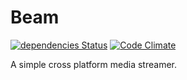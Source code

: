 # Beam

[![dependencies Status](https://david-dm.org/chrisburland/beam/status.svg)](https://david-dm.org/chrisburland/beam)
[![Code Climate](https://codeclimate.com/github/chrisburland/beam/badges/gpa.svg)](https://codeclimate.com/github/chrisburland/beam)

A simple cross platform media streamer.
